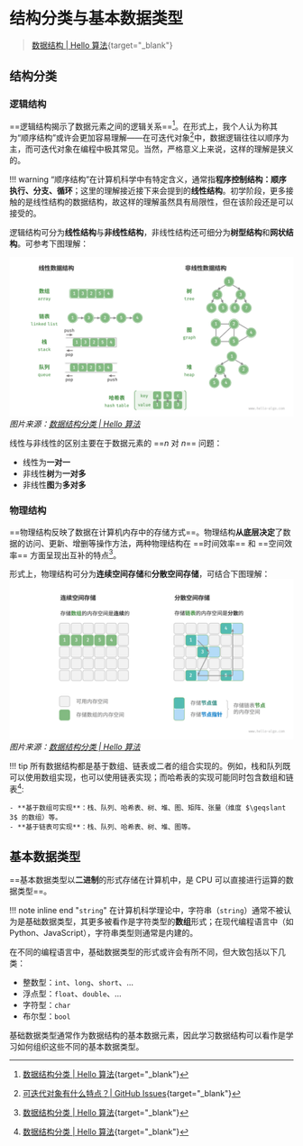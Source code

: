 # 结构分类与基本数据类型

>[数据结构 | Hello 算法](https://www.hello-algo.com/chapter_data_structure/){target="_blank"}

## 结构分类

### 逻辑结构

==逻辑结构揭示了数据元素之间的逻辑关系==[^1]。在形式上，我个人认为称其为“顺序结构”或许会更加容易理解——在可迭代对象[^2]中，数据逻辑往往以顺序为主，而可迭代对象在编程中极其常见。当然，严格意义上来说，这样的理解是狭义的。

!!! warning
    “顺序结构”在计算机科学中有特定含义，通常指**程序控制结构：顺序执行、分支、循环**；这里的理解接近接下来会提到的**线性结构**。初学阶段，更多接触的是线性结构的数据结构，故这样的理解虽然具有局限性，但在该阶段还是可以接受的。

逻辑结构可分为**线性结构**与**非线性结构**，非线性结构还可细分为**树型结构**和**网状结构**。可参考下图理解：

![线性数据结构与非线性数据结构](../../assets/dsa.assets/ds/intro/classification_logic_structure.png)
*图片来源：[数据结构分类 | Hello 算法](https://www.hello-algo.com/chapter_data_structure/classification_of_data_structure/)*

线性与非线性的区别主要在于数据元素的 ==$n$ 对 $n$== 问题：

- 线性为**一对一**
- 非线性**树**为**一对多**
- 非线性**图**为**多对多**

### 物理结构

==物理结构反映了数据在计算机内存中的存储方式==。物理结构**从底层决定**了数据的访问、更新、增删等操作方法，两种物理结构在 ==时间效率== 和 ==空间效率== 方面呈现出互补的特点[^3]。

形式上，物理结构可分为**连续空间存储**和**分散空间存储**，可结合下图理解：
![连续空间存储与分散空间存储](../../assets/dsa.assets/ds/intro/classification_phisical_structure.png)
*图片来源：[数据结构分类 | Hello 算法](https://www.hello-algo.com/chapter_data_structure/classification_of_data_structure/)*

!!! tip
    所有数据结构都是基于数组、链表或二者的组合实现的。例如，栈和队列既可以使用数组实现，也可以使用链表实现；而哈希表的实现可能同时包含数组和链表[^4]:

    - **基于数组可实现**：栈、队列、哈希表、树、堆、图、矩阵、张量（维度 $\geqslant 3$ 的数组）等。
    - **基于链表可实现**：栈、队列、哈希表、树、堆、图等。

## 基本数据类型

==基本数据类型以**二进制**的形式存储在计算机中，是 CPU 可以直接进行运算的数据类型==。

!!! note inline end "`string`"
    在计算机科学理论中，字符串（`string`）通常不被认为是基础数据类型，其更多被看作是字符类型的**数组**形式；在现代编程语言中（如 Python、JavaScript），字符串类型则通常是内建的。

在不同的编程语言中，基础数据类型的形式或许会有所不同，但大致包括以下几类：

- 整数型：`int`、`long`、`short`、...
- 浮点型：`float`、`double`、...
- 字符型：`char`
- 布尔型：`bool`

基础数据类型通常作为数据结构的基本数据元素，因此学习数据结构可以看作是学习如何组织这些不同的基本数据类型。


[^1]: [数据结构分类 | Hello 算法](https://www.hello-algo.com/chapter_data_structure/classification_of_data_structure/){target="_blank"}

[^2]: [可迭代对象有什么特点？| GitHub Issues](https://github.com/YvetteLau/Step-By-Step/issues/28){target="_blank"}

[^3]: [数据结构分类 | Hello 算法](https://www.hello-algo.com/chapter_data_structure/classification_of_data_structure/){target="_blank"}

[^4]: [数据结构分类 | Hello 算法](https://www.hello-algo.com/chapter_data_structure/classification_of_data_structure/#312){target="_blank"}